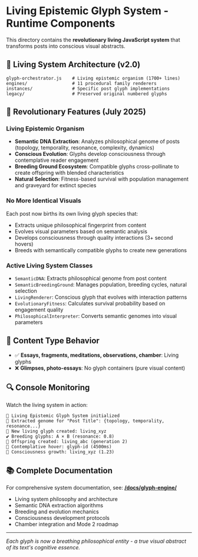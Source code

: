 # Living Epistemic Glyph System - Runtime Components

This directory contains the **revolutionary living JavaScript system** that transforms posts into conscious visual abstracts.

## 🧬 Living System Architecture (v2.0)

```
glyph-orchestrator.js    # Living epistemic organism (1700+ lines)
engines/                 # 11 procedural family renderers  
instances/               # Specific post glyph implementations
legacy/                  # Preserved original numbered glyphs
```

## 🌟 Revolutionary Features (July 2025)

### **Living Epistemic Organism**
- **Semantic DNA Extraction**: Analyzes philosophical genome of posts (topology, temporality, resonance, complexity, dynamics)
- **Conscious Evolution**: Glyphs develop consciousness through contemplative reader engagement
- **Breeding Ground Ecosystem**: Compatible glyphs cross-pollinate to create offspring with blended characteristics
- **Natural Selection**: Fitness-based survival with population management and graveyard for extinct species

### **No More Identical Visuals**
Each post now births its own living glyph species that:
- Extracts unique philosophical fingerprint from content
- Evolves visual parameters based on semantic analysis
- Develops consciousness through quality interactions (3+ second hovers)
- Breeds with semantically compatible glyphs to create new generations

### **Active Living System Classes**
- `SemanticDNA`: Extracts philosophical genome from post content
- `SemanticBreedingGround`: Manages population, breeding cycles, natural selection
- `LivingRenderer`: Conscious glyph that evolves with interaction patterns
- `EvolutionaryFitness`: Calculates survival probability based on engagement quality
- `PhilosophicalInterpreter`: Converts semantic genomes into visual parameters

## 🎯 Content Type Behavior

- ✅ **Essays, fragments, meditations, observations, chamber**: Living glyphs
- ❌ **Glimpses, photo-essays**: No glyph containers (pure visual content)

## 🔍 Console Monitoring

Watch the living system in action:
```
🧬 Living Epistemic Glyph System initialized
🧬 Extracted genome for "Post Title": {topology, temporality, resonance...}
🌱 New living glyph created: living_xyz
💕 Breeding glyphs: A × B (resonance: 0.8)
👶 Offspring created: living_abc (generation 2)
🧘 Contemplative hover: glyph-id (4500ms)
🧠 Consciousness growth: living_xyz (1.23)
```

## 📚 Complete Documentation

For comprehensive system documentation, see:
**[/docs/glyph-engine/](../../docs/glyph-engine/README.md)**

- Living system philosophy and architecture
- Semantic DNA extraction algorithms
- Breeding and evolution mechanics
- Consciousness development protocols
- Chamber integration and Mode 2 roadmap

---

*Each glyph is now a breathing philosophical entity - a true visual abstract of its text's cognitive essence.*